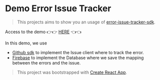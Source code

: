 # Demo Error Issue Tracker

> This projects aims to show you an usage of [error-issue-tracker-sdk](https://github.com/ludorival/error-issue-tracker).

Access to the demo 
👉👉 [HERE](https://ludorival-bot.github.io/demo-error-issue-tracker/) 👈👈

In this demo, we use 
- [Github sdk](src/github.ts) to implement the Issue client where to track the error.
- [Firebase](src/firebase.ts) to implement the Database where we save the mapping between the errors and the issue.

> This project was bootstrapped with [Create React App](https://github.com/facebook/create-react-app).
